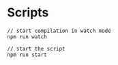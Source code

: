 # Scripts

```
// start compilation in watch mode
npm run watch

// start the script
npm run start
```
